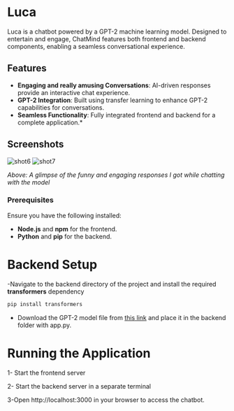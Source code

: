 ﻿# Luca
 
Luca is a chatbot powered by a GPT-2 machine learning model. Designed to entertain and engage, ChatMind features both frontend and backend components, enabling a seamless conversational experience.  

## Features

- **Engaging and really amusing Conversations**: AI-driven responses provide an interactive chat experience.  
- **GPT-2 Integration**: Built using transfer learning to enhance GPT-2 capabilities for conversations.  
- **Seamless Functionality**: Fully integrated frontend and backend for a complete application.*

## Screenshots

![shot6](https://i.ibb.co/HpJq50p/241837883-8aaae84b-2df2-455f-8c0f-d10fda3d3685.png)
![shot7](https://i.ibb.co/RBLnWhW/241837917-68379919-2d85-4019-8b3a-531cd6ada584.png)

_Above: A glimpse of the funny and engaging responses I got while chatting with the model_

### Prerequisites  
Ensure you have the following installed:  
- **Node.js** and **npm** for the frontend.  
- **Python** and **pip** for the backend.  

# Backend Setup

-Navigate to the backend directory of the project and install the required **transformers** dependency
```bash
pip install transformers
```

- Download the GPT-2 model file from [this link](https://drive.google.com/file/d/1XYYWyIYbZfPRpO5FsCGwKL-HMp5arU01/view?usp=share_link) and place it in the backend folder with app.py.

# Running the Application
1- Start the frontend server

2- Start the backend server in a separate terminal

3-Open http://localhost:3000 in your browser to access the chatbot.
